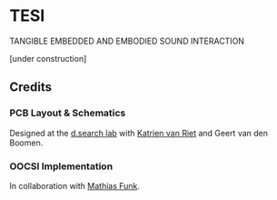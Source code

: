 # TESI
TANGIBLE EMBEDDED AND EMBODIED SOUND INTERACTION

[under construction]

## Credits
### PCB Layout & Schematics
Designed at the [d.search lab](https://research.tue.nl/en/equipments/dsearch-lab) with [Katrien van Riet](https://www.vectorious.nl/) and Geert van den Boomen.

### OOCSI Implementation
In collaboration with [Mathias Funk](https://mathias-funk.com/).
